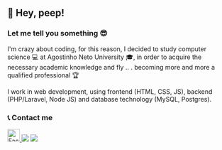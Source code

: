 ## :tada: Hey, peep!
### Let me tell you something :sunglasses:

I'm crazy about coding, for this reason, I decided to study computer science :computer: at Agostinho Neto University :mortar_board:, in order to acquire the necessary academic knowledge and fly .. . becoming more and more a qualified professional :trophy:

I work in web development, using frontend (HTML, CSS, JS), backend (PHP/Laravel, Node JS) and database technology (MySQL, Postgres). 

### :telephone_receiver: Contact me

<div>
<a href="https://www.facebook.com/evaristodomingospaulo.evaristo/"  target="_blank" ><img src="https://www.facebook.com/images/fb_icon_325x325.png" width='28'  target="_blank" alt="Facebook Icon">
<a href="https://www.linkedin.com/in/evaristo-paulo-53ab01178" target="_blank"><img src="https://img.shields.io/badge/-LinkedIn-%230077B5?style=for-the-badge&logo=linkedin&logoColor=white" target="_blank"></a>
<a href = "mailto:evaripaulo@gmail.com"  target="_blank"><img src="https://img.shields.io/badge/Gmail-D14836?style=for-the-badge&logo=gmail&logoColor=white" target="_blank"></a>
</div>

<!--

Here are some ideas to get you started:

- 🔭 I’m currently working on ...
- 🌱 I’m currently learning ...
- 👯 I’m looking to collaborate on ...
- 🤔 I’m looking for help with ...
- 💬 Ask me about ...
- 📫 How to reach me: ...
- 😄 Pronouns: ...
- ⚡ Fun fact: ...
-->
